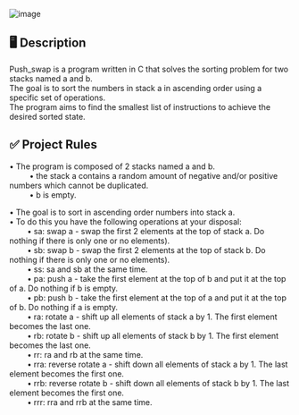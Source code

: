![image](https://github.com/user-attachments/assets/e02c1822-8354-4b91-8adf-c7329b18acf5)

## 🖥️ Description
Push_swap is a program written in C that solves the sorting problem for two stacks named a and b. <br/>
The goal is to sort the numbers in stack a in ascending order using a specific set of operations. <br/>
The program aims to find the smallest list of instructions to achieve the desired sorted state. <br/>

## ✅ Project Rules
• The program is composed of 2 stacks named a and b. <br/>
&emsp; &emsp; • the stack a contains a random amount of negative and/or positive numbers which cannot be duplicated. <br/>
&emsp; &emsp; • b is empty. <br/>

• The goal is to sort in ascending order numbers into stack a. <br/>
• To do this you have the following operations at your disposal: <br/>
&emsp; &emsp;• sa: swap a - swap the first 2 elements at the top of stack a. Do nothing if there is only one or no elements). <br/>
&emsp; &emsp;• sb: swap b - swap the first 2 elements at the top of stack b. Do nothing if there is only one or no elements). <br/>
&emsp; &emsp;• ss: sa and sb at the same time. <br/>
&emsp; &emsp;• pa: push a - take the first element at the top of b and put it at the top of a. Do nothing if b is empty. <br/>
&emsp; &emsp;• pb: push b - take the first element at the top of a and put it at the top of b. Do nothing if a is empty. <br/>
&emsp; &emsp;• ra: rotate a - shift up all elements of stack a by 1. The first element becomes the last one. <br/>
&emsp; &emsp;• rb: rotate b - shift up all elements of stack b by 1. The first element becomes the last one. <br/>
&emsp; &emsp;• rr: ra and rb at the same time. <br/>
&emsp; &emsp;• rra: reverse rotate a - shift down all elements of stack a by 1. The last element becomes the first one. <br/>
&emsp; &emsp;• rrb: reverse rotate b - shift down all elements of stack b by 1. The last element becomes the first one. <br/>
&emsp; &emsp;• rrr: rra and rrb at the same time.<br/>
